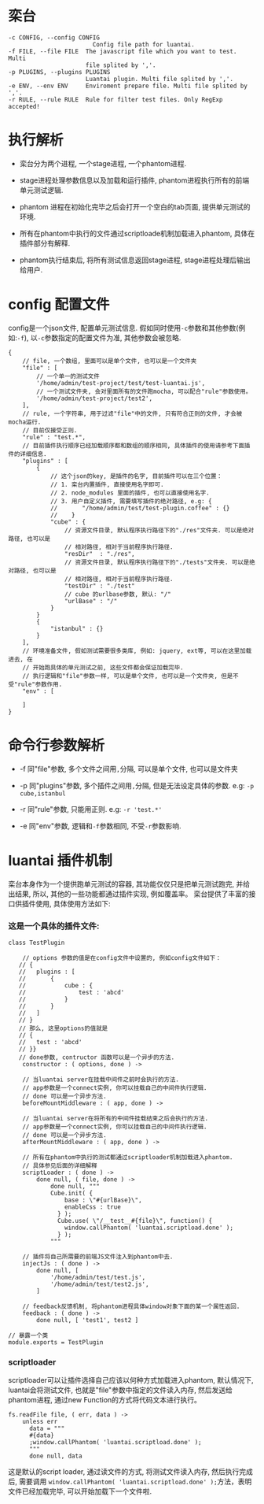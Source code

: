 # 栾台

```
-c CONFIG, --config CONFIG
                        Config file path for luantai.
-f FILE, --file FILE  The javascript file which you want to test. Multi 
                      file splited by ','.
-p PLUGINS, --plugins PLUGINS
                      Luantai plugin. Multi file splited by ','.
-e ENV, --env ENV     Enviroment prepare file. Multi file splited by ','.
-r RULE, --rule RULE  Rule for filter test files. Only RegExp accepted!
```

# 执行解析

+ 栾台分为两个进程, 一个stage进程, 一个phantom进程. 
 
+ stage进程处理参数信息以及加载和运行插件, phantom进程执行所有的前端单元测试逻辑.

+ phantom 进程在初始化完毕之后会打开一个空白的tab页面, 提供单元测试的环境.

+ 所有在phantom中执行的文件通过scriptloade机制加载进入phantom, 具体在插件部分有解释.

+ phantom执行结束后, 将所有测试信息返回stage进程, stage进程处理后输出给用户.

# config 配置文件

config是一个json文件, 配置单元测试信息. 假如同时使用`-c`参数和其他参数(例如:`-f`), 以`-c`参数指定的配置文件为准, 其他参数会被忽略.

```
{	
	// file, 一个数组, 里面可以是单个文件, 也可以是一个文件夹
	"file" : [
		// 一个单一的测试文件
		'/home/admin/test-project/test/test-luantai.js',
		// 一个测试文件夹, 会对里面所有的文件跑mocha, 可以配合"rule"参数使用。
		'/home/admin/test-project/test2',
	],
	// rule, 一个字符串, 用于过滤"file"中的文件, 只有符合正则的文件, 才会被mocha运行.
	// 目前仅接受正则.
	"rule" : "test.*",
	// 目前插件执行顺序已经加载顺序都和数组的顺序相同, 具体插件的使用请参考下面插件的详细信息.
	"plugins" : [
		{
			// 这个json的key, 是插件的名字, 目前插件可以在三个位置：
			// 1. 栾台内置插件, 直接使用名字即可.
			// 2. node_modules 里面的插件, 也可以直接使用名字.
			// 3. 用户自定义插件, 需要填写插件的绝对路径, e.g: {
			//       "/home/admin/test/test-plugin.coffee" : {}
			//    }
			"cube" : {
				// 资源文件目录, 默认程序执行路径下的"./res"文件夹. 可以是绝对路径, 也可以是
				// 相对路径, 相对于当前程序执行路径.
				"resDir"  : "./res",
				// 资源文件目录, 默认程序执行路径下的"./tests"文件夹. 可以是绝对路径, 也可以是
				// 相对路径, 相对于当前程序执行路径.
				"testDir" : "./test"
				// cube 的urlbase参数, 默认: "/"
				"urlBase" : "/"
			}
		}
		{
			"istanbul" : {}
		}
	],
	// 环境准备文件, 假如测试需要很多类库, 例如: jquery, ext等, 可以在这里加载进去, 在
	// 开始跑具体的单元测试之前, 这些文件都会保证加载完毕.
	// 执行逻辑和"file"参数一样, 可以是单个文件, 也可以是一个文件夹, 但是不受"rule"参数作用.
	"env" : [
		
	]
}
```

# 命令行参数解析

+ -f 同"file"参数, 多个文件之间用`,`分隔, 可以是单个文件, 也可以是文件夹

+ -p 同"plugins"参数, 多个插件之间用`,`分隔, 但是无法设定具体的参数. e.g: `-p cube,istanbul`

+ -r 同"rule"参数, 只能用正则. e.g: `-r 'test.*'`

+ -e 同"env"参数, 逻辑和`-f`参数相同, 不受`-r`参数影响.

# luantai 插件机制

栾台本身作为一个提供跑单元测试的容器, 其功能仅仅只是把单元测试跑完, 并给出结果, 所以, 其他的一些功能都通过插件实现, 例如覆盖率。
栾台提供了丰富的接口供插件使用, 具体使用方法如下: 

### 这是一个具体的插件文件:

```
class TestPlugin
	
	// options 参数的值是在config文件中设置的, 例如config文件如下：
   // {
   //   plugins : [
   //       {
   //           cube : {
   //               test : 'abcd'
   //           }
   //       }
   //   ]
   // }
   // 那么, 这里options的值就是 
   // {
   //   test : 'abcd'
   // }}
   // done参数, contructor 函数可以是一个异步的方法.
	constructor : ( options, done ) ->
	
	// 当luantai server在挂载中间件之前时会执行的方法.
	// app参数是一个connect实例, 你可以挂载自己的中间件执行逻辑.
	// done 可以是一个异步方法.
	beforeMountMiddleware : ( app, done ) ->

	// 当luantai server在将所有的中间件挂载结束之后会执行的方法.
	// app参数是一个connect实例, 你可以挂载自己的中间件执行逻辑.
	// done 可以是一个异步方法.	
	afterMountMiddleware : ( app, done ) ->
	
	// 所有在phantom中执行的测试都通过scriptloader机制加载进入phantom.
	// 具体参见后面的详细解释
	scriptLoader : ( done ) ->
		done null, ( file, done ) ->
		    done null, """
		    Cube.init( {
		        base : \"#{urlBase}\",
		        enableCss : true
		      } );
		      Cube.use( \"/__test__#{file}\", function() {
		        window.callPhantom( 'luantai.scriptload.done' );
		      } );
		    """
	
	// 插件将自己所需要的前端JS文件注入到phantom中去.
	injectJs : ( done ) ->
		done null, [
		    '/home/admin/test/test.js',
		    '/home/admin/test/test2.js',
		]
	
	// feedback反馈机制, 将phantom进程具体window对象下面的某一个属性返回.
	feedback : ( done ) ->
		done null, [ 'test1', test2 ]

// 暴露一个类
module.exports = TestPlugin
```

### scriptloader

scriptloader可以让插件选择自己应该以何种方式加载进入phantom, 默认情况下, luantai会将测试文件, 也就是"file"参数中指定的文件读入内存, 然后发送给phantom进程, 通过new Function的方式将代码文本进行执行。

```
fs.readFile file, ( err, data ) ->
	unless err
	  data = """
	  #{data}
	  ;window.callPhantom( 'luantai.scriptload.done' );
	  """
	  done null, data
```

这是默认的script loader, 通过读文件的方式, 将测试文件读入内存, 然后执行完成后, 需要调用 `window.callPhantom( 'luantai.scriptload.done' );`方法，表明文件已经加载完毕, 可以开始加载下一个文件啦.